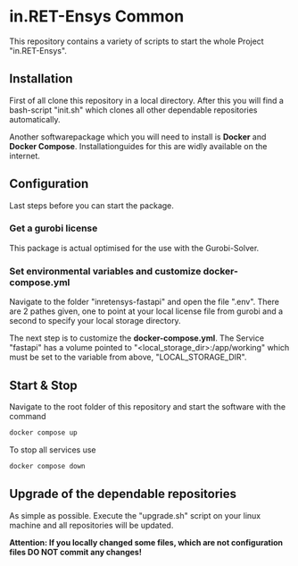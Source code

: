 # in.RET-Ensys Common
This repository contains a variety of scripts to start the whole Project "in.RET-Ensys".


## Installation
First of all clone this repository in a local directory. After this you will find a bash-script "init.sh" which clones all other dependable repositories automatically.

Another softwarepackage which you will need to install is **Docker** and **Docker Compose**. Installationguides for this are widly available on the internet.

## Configuration
Last steps before you can start the package.

### Get a gurobi license
This package is actual optimised for the use with the Gurobi-Solver.

### Set environmental variables and customize docker-compose.yml
Navigate to the folder "inretensys-fastapi" and open the file ".env".
There are 2 pathes given, one to point at your local license file from gurobi and a second to specify your local storage directory.

The next step is to customize the **docker-compose.yml**.
The Service "fastapi" has a volume pointed to "<local_storage_dir>:/app/working" which must be set to the variable from above, "LOCAL_STORAGE_DIR".

## Start & Stop
Navigate to the root folder of this repository and start the software with the command
```bash
docker compose up
```

To stop all services use
```bash
docker compose down
```

## Upgrade of the dependable repositories
As simple as possible. Execute the "upgrade.sh" script on your linux machine and all repositories will be updated.

**Attention: If you locally changed some files, which are not configuration files DO NOT commit any changes!**

